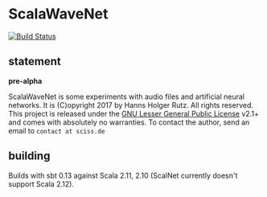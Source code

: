 # ScalaWaveNet

[![Build Status](https://travis-ci.org/Sciss/ScalaWaveNet.svg?branch=master)](https://travis-ci.org/Sciss/ScalaWaveNet)

## statement

__pre-alpha__

ScalaWaveNet is some experiments with audio files and artificial neural networks. It is (C)opyright 2017 by Hanns Holger Rutz. All rights reserved. This project is released under the [GNU Lesser General Public License](https://raw.github.com/Sciss/ScalaWaveNet/master/LICENSE) v2.1+ and comes with absolutely no warranties. To contact the author, send an email to `contact at sciss.de`

## building

Builds with sbt 0.13 against Scala 2.11, 2.10 (ScalNet currently doesn't support Scala 2.12).

